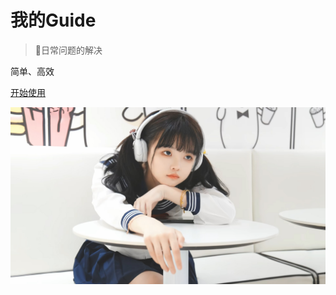 <!-- _coverpage.md -->

# 我的Guide 

> 💪日常问题的解决

 简单、高效



[开始使用](/README.md)
<!-- 背景图片 -->

![](25.jpg)
